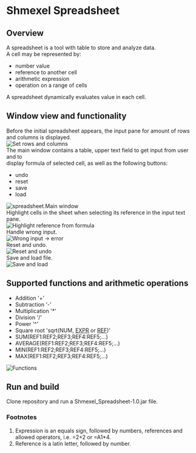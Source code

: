 # Shmexel Spreadsheet
## Overview
A spreadsheet is a tool with table to store and analyze data. \
A cell may be represented by: 
* number value
* reference to another cell
* arithmetic expression
* operation on a range of cells
<!-- end of the list -->
A spreadsheet dynamically evaluates value in each cell. 
## Window view and functionality
Before the initial spreadsheet appears, the input pane for amount of rows and columns is displayed. \
![Set rows and columns](resources/markdown/rows_cols.png) \
The main window contains a table, upper text field to get input from user and to \
display formula of selected cell, as well as the following buttons:
* undo
* reset
* save
* load
<!-- end of the list -->
![spreadsheet.Main window](resources/markdown/spreadsheet.png) \
Highlight cells in the sheet when selecting its reference in the input text pane. \
![Highlight reference from formula](resources/markdown/highlight.gif) \
Handle wrong input. \
![Wrong input -> error](resources/markdown/ref_val.gif) \
Reset and undo. \
![Reset and undo](resources/markdown/reset_undo.gif) \
Save and load file. \
![Save and load](resources/markdown/reset_undo.gif)


## Supported functions and arithmetic operations
* Addition '+'
* Subtraction '-'
* Multiplication '*'
* Division '/'
* Power '^'
* Square root 'sqrt(NUM, <span id="a1">[EXPR](#f1)</span> or <span id="a2">[REF](#f2)</span>)'
* SUM(REF1:REF2;REF3;REF4:REF5;...)
* AVERAGE(REF1:REF2;REF3;REF4:REF5;...)
* MIN(REF1:REF2;REF3;REF4:REF5;...)
* MAX(REF1:REF2;REF3;REF4:REF5;...)
<!-- end of the list -->
![Functions](resources/markdown/func.gif)
## Run and build
Clone repository and run a Shmexel_Spreadsheet-1.0.jar file.

### Footnotes
1. <span id="f1"></span> Expression is an equals sign, followed by numbers, references and allowed operators, i.e. =2+2 or =A1*4.
2. <span id="f2"></span> Reference is a latin letter, followed by number.
